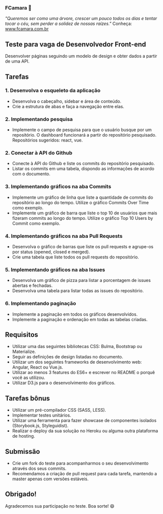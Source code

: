 ### FCamara 🚀
*"Queremos ser como uma árvore, 
  crescer um pouco todos os dias e tentar tocar o céu, 
  sem perder a solidez de nossas raízes."*
Conheça: www.fcamara.com.br

## Teste para vaga de Desenvolvedor Front-end
Desenvolver páginas seguindo um modelo de design e obter dados a partir de uma API.

## Tarefas

### 1. Desenvolva o esqueleto da aplicação

- Desenvolva o cabeçalho, sidebar e área de conteúdo.
- Crie a estrutura de abas e faça a navegação entre elas.

### 2. Implementando pesquisa

- Implemente o campo de pesquisa para que o usuário busque por um repositório. O dashboard funcionará a partir do repositório pesquisado. Repositórios sugeridos: react, vue.

### 2. Conectar à API do Github

- Conecte à API do Github e liste os commits do repositório pesquisado.
- Listar os commits em uma tabela, dispondo as informações de acordo com o documento.

### 3. Implementando gráficos na aba Commits

- Implemente um gráfico de linha que liste a quantidade de commits do repositório ao longo do tempo. Utilize o gráfico Commits Over Time como exemplo.
- Implemente um gráfico de barra que liste o top 10 de usuários que mais fizeram commits ao longo do tempo. Utilize o gráfico Top 10 Users by Commit como exemplo.

### 4. Implementando gráficos na aba Pull Requests

- Desenvolva o gráfico de barras que liste os pull requests e agrupe-os por status (opened, closed e merged).
- Crie uma tabela que liste todos os pull requests do repositório.

### 5. Implementando gráficos na aba Issues

- Desenvolva um gráfico de pizza para listar a porcentagem de issues abertas e fechadas.
- Desenvolva uma tabela para listar todas as issues do repositório.

### 6. Implementando paginação

- Implemente a paginação em todos os gráficos desenvolvidos.
- Implemente a paginação e ordenação em todas as tabelas criadas.

## Requisitos

- Utilizar uma das seguintes bibliotecas CSS: Bulma, Bootstrap ou  Materialize.
- Seguir as definições de design listadas no documento.
- Utilizar um dos seguintes frameworks de desenvolvimento web: Angular, React ou Vue.js.
- Utilizar ao menos 3 features do ES6+ e escrever no README o porquê você as utilizou.
- Utilizar D3.js para o desenvolvimento dos gráficos.

## Tarefas bônus
- Utilizar um pré-compilador CSS (SASS, LESS).
- Implementar testes unitários.
- Utilizar uma ferramenta para fazer showcase de componentes isolados (Storybook.js, Styleguidist).
- Realizar o deploy da sua solução no Heroku ou alguma outra plataforma de hosting.

## Submissão
- Crie um fork do teste para acompanharmos o seu desenvolvimento através dos seus commits.
- Recomendamos a criação de pull request para cada tarefa, mantendo a master apenas com versões estáveis.

## Obrigado!
Agradecemos sua participação no teste. Boa sorte! 😄
